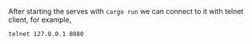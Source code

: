 After starting the serves with `cargo run` we can connect to it with telnet client, for example, 
```console
telnet 127.0.0.1 8080
```
